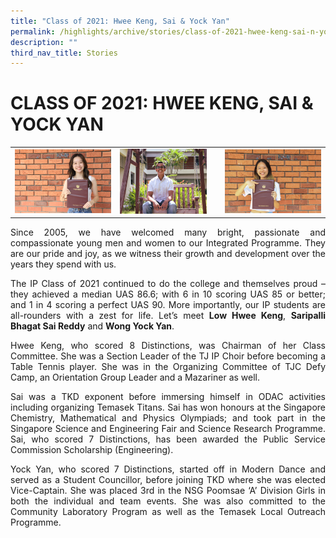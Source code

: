 ```yaml
---
title: "Class of 2021: Hwee Keng, Sai & Yock Yan"
permalink: /highlights/archive/stories/class-of-2021-hwee-keng-sai-n-yock-yan/
description: ""
third_nav_title: Stories
---
```

# CLASS OF 2021: HWEE KENG, SAI & YOCK YAN

|   |   |    |
|---|---|----|
| ![](/images/Archive/Stories/Hwee%20Keng.jpeg)  |<img src="/images/Archive/Stories/Sai.jpeg" style="width:90%">  |  ![](/images/Archive/Stories/Yock%20Yan.jpeg) |

<p style="text-align: justify;">Since 2005, we have welcomed many bright, passionate and compassionate young men and women to our Integrated Programme. They are our pride and joy, as we witness their growth and development over the years they spend with us.</p> 

<p style="text-align: justify;">The IP Class of 2021 continued to do the college and themselves proud – they achieved a median UAS 86.6; with 6 in 10 scoring UAS 85 or better; and 1 in 4 scoring a perfect UAS 90. More importantly, our IP students are all-rounders with a zest for life. Let’s meet <b>Low Hwee Keng</b>, <b>Saripalli Bhagat Sai Reddy</b> and <b>Wong Yock Yan</b>.</p>

  

<p style="text-align: justify;">Hwee Keng, who scored 8 Distinctions, was Chairman of her Class Committee. She was a Section Leader of the TJ IP Choir before becoming a Table Tennis player. She was in the Organizing Committee of TJC Defy Camp, an Orientation Group Leader and a Mazariner as well.</p>

  

<p style="text-align: justify;">Sai was a TKD exponent before immersing himself in ODAC activities including organizing Temasek Titans. Sai has won honours at the Singapore Chemistry, Mathematical and Physics Olympiads; and took part in the Singapore Science and Engineering Fair and Science Research Programme. Sai, who scored 7 Distinctions, has been awarded the Public Service Commission Scholarship (Engineering).</p>

  

<p style="text-align: justify;">Yock Yan, who scored 7 Distinctions, started off in Modern Dance and served as a Student Councillor, before joining TKD where she was elected Vice-Captain. She was placed 3rd in the NSG Poomsae ‘A’ Division Girls in both the individual and team events. She was also committed to the Community Laboratory Program as well as the Temasek Local Outreach Programme.</p>